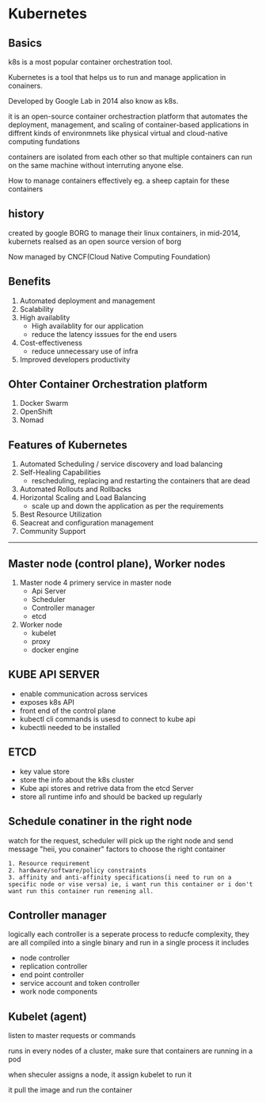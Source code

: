 
# Kubernetes

## Basics
k8s is a most popular container orchestration tool. 

Kubernetes is a tool that helps us to run and manage application in conainers. 

Developed by Google Lab in 2014 also know as k8s.

it is an open-source container orchestraction platform that automates the deployment, management, and scaling of container-based applications in diffrent kinds of environmnets like physical virtual and cloud-native computing fundations

containers are isolated from each other so that multiple containers can run on the same machine without interruting anyone else.

How to manage containers effectively
eg. a sheep captain for these containers

## history
created by google BORG to manage their linux containers, in mid-2014, kubernets realsed as an open source version of borg

Now managed by CNCF(Cloud Native Computing Foundation)

## Benefits
1. Automated deployment and management
2. Scalability
3. High availablity
    * High availablity for our application
    * reduce the latency isssues for the end users
4. Cost-effectiveness
    * reduce unnecessary use of infra 
5. Improved developers productivity

## Ohter Container Orchestration platform
1. Docker Swarm
2. OpenShift
3. Nomad

## Features of Kubernetes
1. Automated Scheduling / service discovery and load balancing
2. Self-Healing Capabilities
    * rescheduling, replacing and restarting the containers that are dead
3. Automated Rollouts and Rollbacks
4. Horizontal Scaling and Load Balancing
    * scale up and down the application as per the requirements
5. Best Resource Utilization
6. Seacreat and configuration management
7. Community Support
__________________________________
## Master node (control plane), Worker nodes

1. Master node 4 primery service in master node
   * Api Server
   * Scheduler
   * Controller manager
   * etcd
2. Worker node
   * kubelet
   * proxy
   * docker engine
## KUBE API SERVER

* enable communication across services
* exposes k8s API
* front end of the control plane
* kubectl cli commands is usesd to connect to kube api
* kubectli needed to be installed

## ETCD 
* key value store
* store the info about the k8s cluster
* Kube api stores and retrive data from the etcd Server
* store all runtime info and should be backed up regularly

## Schedule conatiner in the right node
watch for the request, scheduler will pick up the right node and send message "heii, you conainer"
factors to choose the right container

    1. Resource requirement
    2. hardware/software/policy constraints
    3. affinity and anti-affinity specifications(i need to run on a specific node or vise versa) ie, i want run this container or i don't want run this container run remening all.

## Controller manager
logically each controller is a seperate process to reducfe complexity, they are all compiled into a single binary and run in a single process it includes 
* node controller
* replication controller
* end point controller
* service account and token controller
* work node components

## Kubelet (agent)
listen to master requests or commands

runs in every nodes of a cluster, make sure that containers are running in a pod

when sheculer assigns a node, it assign kubelet to run it 

it pull the image and run the container 

